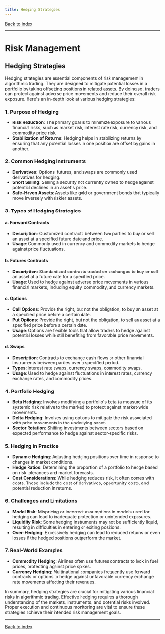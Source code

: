 ```yaml
---
title: Hedging Strategies
---
```


[Back to index](index.html)

---
# Risk Management
## Hedging Strategies

Hedging strategies are essential components of risk management in algorithmic trading. They are designed to mitigate potential losses in a portfolio by taking offsetting positions in related assets. By doing so, traders can protect against adverse price movements and reduce their overall risk exposure. Here's an in-depth look at various hedging strategies:

### 1. **Purpose of Hedging**
- **Risk Reduction**: The primary goal is to minimize exposure to various financial risks, such as market risk, interest rate risk, currency risk, and commodity price risk.
- **Stabilization of Returns**: Hedging helps in stabilizing returns by ensuring that any potential losses in one position are offset by gains in another.

### 2. **Common Hedging Instruments**
- **Derivatives**: Options, futures, and swaps are commonly used derivatives for hedging.
- **Short Selling**: Selling a security not currently owned to hedge against potential declines in an asset's price.
- **Safe-Haven Assets**: Assets like gold or government bonds that typically move inversely with riskier assets.

### 3. **Types of Hedging Strategies**
#### a. **Forward Contracts**
- **Description**: Customized contracts between two parties to buy or sell an asset at a specified future date and price.
- **Usage**: Commonly used in currency and commodity markets to hedge against price fluctuations.

#### b. **Futures Contracts**
- **Description**: Standardized contracts traded on exchanges to buy or sell an asset at a future date for a specified price.
- **Usage**: Used to hedge against adverse price movements in various financial markets, including equity, commodity, and currency markets.

#### c. **Options**
- **Call Options**: Provide the right, but not the obligation, to buy an asset at a specified price before a certain date.
- **Put Options**: Provide the right, but not the obligation, to sell an asset at a specified price before a certain date.
- **Usage**: Options are flexible tools that allow traders to hedge against potential losses while still benefiting from favorable price movements.

#### d. **Swaps**
- **Description**: Contracts to exchange cash flows or other financial instruments between parties over a specified period.
- **Types**: Interest rate swaps, currency swaps, commodity swaps.
- **Usage**: Used to hedge against fluctuations in interest rates, currency exchange rates, and commodity prices.

### 4. **Portfolio Hedging**
- **Beta Hedging**: Involves modifying a portfolio's beta (a measure of its systemic risk relative to the market) to protect against market-wide movements.
- **Delta Hedging**: Involves using options to mitigate the risk associated with price movements in the underlying asset.
- **Sector Rotation**: Shifting investments between sectors based on expected performance to hedge against sector-specific risks.

### 5. **Hedging in Practice**
- **Dynamic Hedging**: Adjusting hedging positions over time in response to changes in market conditions.
- **Hedge Ratios**: Determining the proportion of a portfolio to hedge based on risk tolerances and market forecasts.
- **Cost Considerations**: While hedging reduces risk, it often comes with costs. These include the cost of derivatives, opportunity costs, and potential reduction in returns.

### 6. **Challenges and Limitations**
- **Model Risk**: Mispricing or incorrect assumptions in models used for hedging can lead to inadequate protection or unintended exposures.
- **Liquidity Risk**: Some hedging instruments may not be sufficiently liquid, resulting in difficulties in entering or exiting positions.
- **Over-Hedging**: Excessively hedging can lead to reduced returns or even losses if the hedged positions outperform the market.

### 7. **Real-World Examples**
- **Commodity Hedging**: Airlines often use futures contracts to lock in fuel prices, protecting against price spikes.
- **Currency Hedging**: Multinational companies frequently use forward contracts or options to hedge against unfavorable currency exchange rate movements affecting their revenues.

In summary, hedging strategies are crucial for mitigating various financial risks in algorithmic trading. Effective hedging requires a thorough understanding of the markets, instruments, and potential risks involved. Proper execution and continuous monitoring are vital to ensure these strategies achieve their intended risk management goals.

---
[Back to index](index.html)
